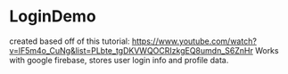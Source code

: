 # LoginDemo
created based off of this tutorial: https://www.youtube.com/watch?v=lF5m4o_CuNg&list=PLbte_tgDKVWQOCRIzkgEQ8umdn_S6ZnHr
Works with google firebase, stores user login info and profile data.

